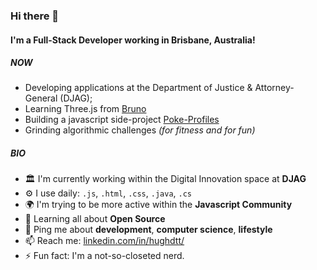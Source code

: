 ### Hi there 👋

#### I'm a Full-Stack Developer working in Brisbane, Australia!

##### NOW

- Developing applications at the Department of Justice & Attorney-General (DJAG);
- Learning Three.js from [Bruno](https://threejs-journey.xyz/)
- Building a javascript side-project [Poke-Profiles](https://github.com/hughdtt/poke-profiles)
- Grinding algorithmic challenges *(for fitness and for fun)*

##### BIO

- 🏛️ I'm currently working within the Digital Innovation space at **DJAG**
- ⚙️ I use daily: `.js`, `.html`, `.css`, `.java`, `.cs` 
- 🌍 I'm trying to be more active within the **Javascript Community**
- 🌱 Learning all about **Open Source**
- 💬 Ping me about **development**, **computer science**, **lifestyle** 
- 📫 Reach me: [linkedin.com/in/hughdtt/](https://www.linkedin.com/in/hughdtt/)
- ⚡️ Fun fact: I'm a not-so-closeted nerd.


